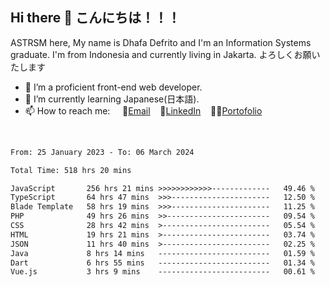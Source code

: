 ## Hi there 👋 こんにちは！！！
ASTRSM here, My name is Dhafa Defrito and I'm an Information Systems graduate. I'm from Indonesia and currently living in Jakarta. よろしくお願いたします

- 🔭 I’m a proficient front-end web developer.
- 🌱 I’m currently learning Japanese(日本語).
- 📫 How to reach me: &nbsp;&nbsp;&nbsp;&nbsp;📧[Email](ddefrito@gmail.com)&nbsp;&nbsp;&nbsp;&nbsp;💼[LinkedIn](https://www.linkedin.com/in/dhafa-defrita-rama-yudistira-9357a9229/)&nbsp;&nbsp;&nbsp;&nbsp;👨‍🎨[Portofolio](https://ddefrito.vercel.app/)
<br>
<!-- <p align="left">
<a href="https://github.com/ASTRSM">
  <img height="180em" src="https://github-readme-stats-eight-theta.vercel.app/api?username=ASTRSM&show_icons=true&theme=dracula&include_all_commits=true&count_private=true"/>
  <img height="180em" src="https://github-readme-stats-eight-theta.vercel.app/api/top-langs/?username=ASTRSM&layout=compact&langs_count=8&theme=dracula"/>
</a>
</p> -->

<!--START_SECTION:waka-->

```txt
From: 25 January 2023 - To: 06 March 2024

Total Time: 518 hrs 20 mins

JavaScript       256 hrs 21 mins >>>>>>>>>>>>-------------   49.46 %
TypeScript       64 hrs 47 mins  >>>----------------------   12.50 %
Blade Template   58 hrs 19 mins  >>>----------------------   11.25 %
PHP              49 hrs 26 mins  >>-----------------------   09.54 %
CSS              28 hrs 42 mins  >------------------------   05.54 %
HTML             19 hrs 21 mins  >------------------------   03.74 %
JSON             11 hrs 40 mins  >------------------------   02.25 %
Java             8 hrs 14 mins   -------------------------   01.59 %
Dart             6 hrs 55 mins   -------------------------   01.34 %
Vue.js           3 hrs 9 mins    -------------------------   00.61 %
```

<!--END_SECTION:waka-->
